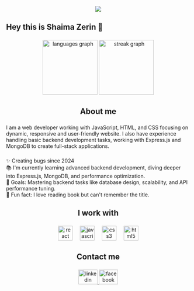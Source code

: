 <div align="center">
  <img height="" src="https://i.ibb.co.com/C5LHyPBM/Shaima-zerin.png"  />
</div>

###

<h2 align="left">Hey this is Shaima Zerin 👋</h2>

###

<div align="center">
  <img src="https://github-readme-stats.vercel.app/api/top-langs?username=shaimazerin46&locale=en&hide_title=false&layout=compact&card_width=320&langs_count=5&theme=dracula&hide_border=false&order=2" height="150" alt="languages graph"  />
  <img src="https://streak-stats.demolab.com?user=shaimazerin46&locale=en&mode=daily&theme=dracula&hide_border=false&border_radius=5&order=3" height="150" alt="streak graph"  />
</div>

###

<h2 align="center">About me</h2>

###

<p align="left">I am a web developer working with JavaScript, HTML, and CSS focusing on dynamic, responsive and user-friendly website. I also have experience handling basic backend development tasks, working with Express.js and MongoDB to create full-stack applications.</p>

###

<p align="left">✨ Creating bugs since 2024<br>📚 I'm currently learning advanced backend development, diving deeper into Express.js, MongoDB, and performance optimization.<br>🎯 Goals: Mastering backend tasks like database design, scalability, and API performance tuning.<br>🎲 Fun fact:  I love reading book but can't remember the title.</p>

###

<h2 align="center">I work with</h2>

###

<div align="center">
  <img src="https://cdn.jsdelivr.net/gh/devicons/devicon/icons/react/react-original.svg" height="40" alt="react logo"  />
  <img width="12" />
  <img src="https://cdn.simpleicons.org/javascript/F7DF1E" height="40" alt="javascript logo"  />
  <img width="12" />
  <img src="https://cdn.jsdelivr.net/gh/devicons/devicon/icons/css3/css3-original.svg" height="40" alt="css3 logo"  />
  <img width="12" />
  <img src="https://cdn.simpleicons.org/html5/E34F26" height="40" alt="html5 logo"  />
</div>

###

<h2 align="center">Contact me</h2>

###

<div align="center">
  <a href="www.linkedin.com/in/shaima-zerin-517b21355" target="_blank">
    <img src="https://raw.githubusercontent.com/maurodesouza/profile-readme-generator/master/src/assets/icons/social/linkedin/default.svg" width="52" height="40" alt="linkedin logo"  />
  </a>
  <a href="https://www.facebook.com/shaimazerinrichi" target="_blank">
    <img src="https://raw.githubusercontent.com/maurodesouza/profile-readme-generator/master/src/assets/icons/social/facebook/default.svg" width="52" height="40" alt="facebook logo"  />
  </a>
</div>

###
